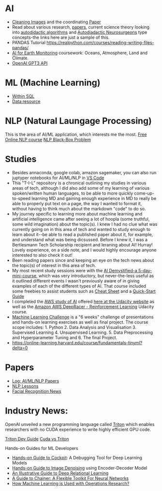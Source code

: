 # AI
* [Cleaning Images](https://alumni.iitm.ac.in/tech-talk/clean-up-neural-networks-show-the-way-to-preserve-photographs/) and the coordinating [Paper](https://ieeexplore.ieee.org/document/9288928)
* Read about various research, [papers](https://arxiv.org/pdf/2104.03902.pdf), current science theory looking into [autodidactic algorithms](https://www.popularmechanics.com/science/a36112655/universe-is-self-learning-algorithm/) and [Autodiadactic Neurosurgeons](https://arxiv.org/abs/2102.02638) type concepts-the links here are just a sample of this. 
* PANDAS Tutorial https://realpython.com/courses/reading-writing-files-pandas/  
* [AI for Earth Monitoring](https://www.futurelearn.com/courses/artificial-intelligence-for-earth-monitoring/1/steps/1169052) coursework: Oceans, Atmosphere, Land and Climate. 
* [OpenAI GPT3 API](https://analyticsindiamag.com/openai-makes-gpt-3-broadly-available-to-developers-through-api-service/)

# ML (Machine Learning) 
* [Within SQL](https://www.freecodecamp.org/news/machine-learning-directly-in-sql/)
* [Data resource](https://archive.ics.uci.edu/ml/index.php)

# NLP (Natural Laungage Processing)
This is the area of AI/ML application, which interests me the most. 
[Free Online NLP course](https://huggingface.co/course/chapter1)
[NLP Black-Box Problem](https://analyticsindiamag.com/is-there-an-antidote-to-the-black-box-problem-of-nlp/)

# Studies
* Besides annaconda, google colab, amazon sagemaker, you can also run juptyper notebooks for AI/ML/NLP in [VS Code](https://www.freecodecamp.org/news/how-to-use-google-colab-with-vs-code/)
* This "T-I-L" repository is a chronical outlining my studies in various areas of tech, although I did also add some of my learning of various spoken/written human languages, to be able to more quickly come-up-to-speed learning MD and gaining enough experience in MD to really be able to properly put text on a page, the way I wanted to format it, without having to think much about the markdown "code" to do so.
* My journey specific to learning more about machine learning and artificial intelligence came after seeing a lot of hoopla (some truthful, some wild imagination) about the topic(s).  I knew I had no clue what was currently going on in this area of tech and wanted to study enough to learn about it--be able to read a published paper about it, for example, and understand what was being dicsussed. Before I knew it, I was a Bertlesmann Tech Scholarship recipient and leraning about AI! Hurray!  Lovely experience, on a side note, and I would highly encourage anyone interested to also check it out!  
* Been reading papers since and keeping an eye on the tech news about the topic(s) of interest in this area of tech. 
* My most recent study sessions were with the [AI Demystified-a 5-day-mini-course](https://github.com/EO4wellness/T-I-L/blob/main/AI-ML-NLP/AI-Demystified-5-day-mini-course.png), which was very introductory, but never-the-less useful as it outlined different events I wasn't previously aware of in giving examples of each of the different types of AI. That course included some freebies to assist students such as [Cheat Sheet](https://github.com/EO4wellness/T-I-L/blob/main/AI-ML-NLP/AI-CheatSheet.pdf) and a [Quick-Start Guide](https://github.com/EO4wellness/T-I-L/blob/main/AI-ML-NLP/AI-QuickStartGuide.pdf)
* I completed the [AWS study of AI](https://github.com/EO4wellness/T-I-L/blob/main/AI-ML-NLP/74a12846-1716-488e-bfbf-bc5d8988d856.jpg) offered [here at the Udacity website](https://classroom.udacity.com/courses/ud090) as well as the [Amazon AWS DeepRacer - Reinforcement Learning](https://www.udacity.com/course/aws-deepracer--ud014) Udacity course.
* [Machine Learning Challenge](https://radu-enuca.gitbook.io/ml-challenge/) is a "6 weeks" challenge of presentations and hands-on learning exercises as well as final project.  The course scope includes: 1. Python 2. Data Analysis and Visualisation 3. Supervised Learning 4. Unsupervised Learning.  5. Data Preprocessing and Hyperparameter Tuning and 6. The final Project. 
* https://online-learning.harvard.edu/course/fundamentals-tinyml?delta=0


# Papers
* [Log: AI/ML/NLP Papers](https://github.com/EO4wellness/T-I-L/blob/main/AI-ML-NLP/reading-study-resouces.md)
* [NLP Lessons](https://explosion.ai/blog/applied-nlp-thinking)
* [Facial Recognition News](https://analyticsindiamag.com/meta-0-facebook-1-the-facial-recognition-hypocrisy/)

# Industry News:
OpenAI unveiled a new programming language called [Triton](https://list.mg5.mlgn2ca.com/track/click?u=b11a07979bc4eedf18034b12329dd965&id=873fee47e40e44fe&e=0d4b55193b1a1c15) 
which enables researchers with no CUDA experience 
to write highly efficient GPU code.

[Triton Dev Guide](https://list.mg5.mlgn2ca.com/track/click?u=b11a07979bc4eedf18034b12329dd965&id=ec542b50ead14be7&e=0d4b55193b1a1c15)
[Cuda vs Triton](https://list.mg5.mlgn2ca.com/track/click?u=b11a07979bc4eedf18034b12329dd965&id=3572685d5dcc8ae3&e=0d4b55193b1a1c15)


Hands-on Guides for ML Developers
+ [Hands-on Guide to Cockpit](https://analyticsindiamag.com/hands-on-guide-to-cockpit-a-debugging-tool-for-deep-learning-models/?utm_source=email+marketing+Mailigen&utm_campaign=emailer&utm_medium=email): A Debugging Tool for Deep Learning Models
+ [Hands-on Guide to Image Denoising](https://analyticsindiamag.com/hands-on-guide-to-image-denoising-using-encoder-decoder-model/?utm_source=email+marketing+Mailigen&utm_campaign=emailer&utm_medium=email) using Encoder-Decoder Model
+ [An Illustrative Guide to Deep Relational Learning](https://analyticsindiamag.com/an-illustrative-guide-to-deep-relational-learning/?utm_source=email+marketing+Mailigen&utm_campaign=emailer&utm_medium=email)
+ [A Guide to Chainer: A Flexible Toolkit For Neural Networks](https://analyticsindiamag.com/a-guide-to-chainer-a-flexible-toolkit-for-neural-networks/?utm_source=email+marketing+Mailigen&utm_campaign=emailer&utm_medium=email)
+ [How Machine Learning is Used with Operations Research?](https://analyticsindiamag.com/how-machine-learning-is-used-with-operations-research/?utm_source=email+marketing+Mailigen&utm_campaign=emailer&utm_medium=email)
